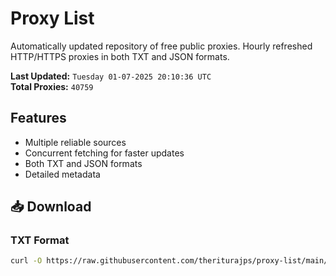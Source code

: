 # Proxy List

Automatically updated repository of free public proxies. Hourly refreshed HTTP/HTTPS proxies in both TXT and JSON formats.

**Last Updated:** `Tuesday 01-07-2025 20:10:36 UTC`  
**Total Proxies:** `40759`

## Features
- Multiple reliable sources
- Concurrent fetching for faster updates
- Both TXT and JSON formats
- Detailed metadata

## 📥 Download

### TXT Format
```bash
curl -O https://raw.githubusercontent.com/theriturajps/proxy-list/main/proxies.txt